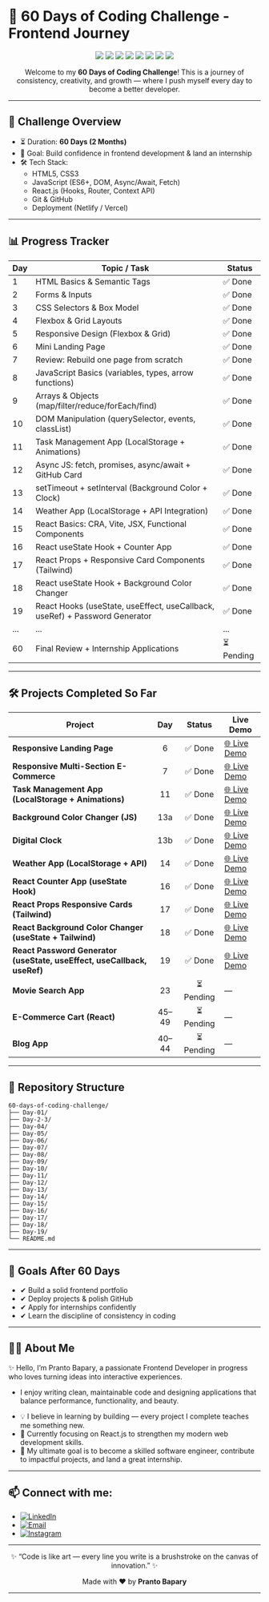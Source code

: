 # 🚀 60 Days of Coding Challenge - Frontend Journey

<p align="center">
  <img src="https://img.shields.io/badge/HTML5-E34F26?style=for-the-badge&logo=html5&logoColor=white" />
  <img src="https://img.shields.io/badge/CSS3-1572B6?style=for-the-badge&logo=css3&logoColor=white" />
  <img src="https://img.shields.io/badge/JavaScript-F7DF1E?style=for-the-badge&logo=javascript&logoColor=black" />
  <img src="https://img.shields.io/badge/React-20232A?style=for-the-badge&logo=react&logoColor=61DAFB" />
  <img src="https://img.shields.io/badge/TailwindCSS-06B6D4?style=for-the-badge&logo=tailwindcss&logoColor=white" />
  <img src="https://img.shields.io/badge/Git-F05032?style=for-the-badge&logo=git&logoColor=white" />
  <img src="https://img.shields.io/badge/GitHub-181717?style=for-the-badge&logo=github&logoColor=white" />
  <img src="https://img.shields.io/badge/Netlify-00C7B7?style=for-the-badge&logo=netlify&logoColor=white" />
</p>

<p align="center">
  Welcome to my <b>60 Days of Coding Challenge</b>!  
  This is a journey of consistency, creativity, and growth — where I push myself every day to become a better developer.  
</p>

---

## 📅 Challenge Overview

- ⏳ Duration: **60 Days (2 Months)**
- 🎯 Goal: Build confidence in frontend development & land an internship
- 🛠️ Tech Stack:
  - HTML5, CSS3
  - JavaScript (ES6+, DOM, Async/Await, Fetch)
  - React.js (Hooks, Router, Context API)
  - Git & GitHub
  - Deployment (Netlify / Vercel)

---

## 📊 Progress Tracker

| Day | Topic / Task                                                                | Status     |
| --- | --------------------------------------------------------------------------- | ---------- |
| 1   | HTML Basics & Semantic Tags                                                 | ✅ Done    |
| 2   | Forms & Inputs                                                              | ✅ Done    |
| 3   | CSS Selectors & Box Model                                                   | ✅ Done    |
| 4   | Flexbox & Grid Layouts                                                      | ✅ Done    |
| 5   | Responsive Design (Flexbox & Grid)                                          | ✅ Done    |
| 6   | Mini Landing Page                                                           | ✅ Done    |
| 7   | Review: Rebuild one page from scratch                                       | ✅ Done    |
| 8   | JavaScript Basics (variables, types, arrow functions)                       | ✅ Done    |
| 9   | Arrays & Objects (map/filter/reduce/forEach/find)                           | ✅ Done    |
| 10  | DOM Manipulation (querySelector, events, classList)                         | ✅ Done    |
| 11  | Task Management App (LocalStorage + Animations)                             | ✅ Done    |
| 12  | Async JS: fetch, promises, async/await + GitHub Card                        | ✅ Done    |
| 13  | setTimeout + setInterval (Background Color + Clock)                         | ✅ Done    |
| 14  | Weather App (LocalStorage + API Integration)                                | ✅ Done    |
| 15  | React Basics: CRA, Vite, JSX, Functional Components                         | ✅ Done    |
| 16  | React useState Hook + Counter App                                           | ✅ Done    |
| 17  | React Props + Responsive Card Components (Tailwind)                         | ✅ Done    |
| 18  | React useState Hook + Background Color Changer                              | ✅ Done    |
| 19  | React Hooks (useState, useEffect, useCallback, useRef) + Password Generator | ✅ Done    |
| ... | ...                                                                         | ...        |
| 60  | Final Review + Internship Applications                                      | ⏳ Pending |

---

## 🛠️ Projects Completed So Far

| Project                                                                 |  Day  |   Status   | Live Demo                                                       |
| ----------------------------------------------------------------------- | :---: | :--------: | --------------------------------------------------------------- |
| **Responsive Landing Page**                                             |   6   |  ✅ Done   | [🌐 Live Demo](https://prantos-landing-page.netlify.app/)       |
| **Responsive Multi-Section E-Commerce**                                 |   7   |  ✅ Done   | [🌐 Live Demo](https://leka-ecommerce.netlify.app/)             |
| **Task Management App (LocalStorage + Animations)**                     |  11   |  ✅ Done   | [🌐 Live Demo](https://prantos-task-manager.netlify.app/)       |
| **Background Color Changer (JS)**                                       |  13a  |  ✅ Done   | [🌐 Live Demo](https://prantos-bg-changer.netlify.app/)         |
| **Digital Clock**                                                       |  13b  |  ✅ Done   | [🌐 Live Demo](https://prantos-digital-clock.netlify.app/)      |
| **Weather App (LocalStorage + API)**                                    |  14   |  ✅ Done   | [🌐 Live Demo](https://prantos-weatherapp.netlify.app/)         |
| **React Counter App (useState Hook)**                                   |  16   |  ✅ Done   | [🌐 Live Demo](https://prantos-counter.netlify.app/)            |
| **React Props Responsive Cards (Tailwind)**                             |  17   |  ✅ Done   | [🌐 Live Demo](https://react-props-card.netlify.app/)           |
| **React Background Color Changer (useState + Tailwind)**                |  18   |  ✅ Done   | [🌐 Live Demo](https://my-react-bgchanger.netlify.app/)         |
| **React Password Generator (useState, useEffect, useCallback, useRef)** |  19   |  ✅ Done   | [🌐 Live Demo](https://prantos-password-generator.netlify.app/) |
| **Movie Search App**                                                    |  23   | ⏳ Pending | —                                                               |
| **E-Commerce Cart (React)**                                             | 45–49 | ⏳ Pending | —                                                               |
| **Blog App**                                                            | 40–44 | ⏳ Pending | —                                                               |

---

## 📂 Repository Structure

```plaintext
60-days-of-coding-challenge/
├── Day-01/
├── Day-2-3/
├── Day-04/
├── Day-05/
├── Day-06/
├── Day-07/
├── Day-08/
├── Day-09/
├── Day-10/
├── Day-11/
├── Day-12/
├── Day-13/
├── Day-14/
├── Day-15/
├── Day-16/
├── Day-17/
├── Day-18/
├── Day-19/
└── README.md
```

---

## 🌟 Goals After 60 Days

- ✔ Build a solid frontend portfolio
- ✔ Deploy projects & polish GitHub
- ✔ Apply for internships confidently
- ✔ Learn the discipline of consistency in coding

---

## 👨‍💻 About Me

✨ Hello, I’m Pranto Bapary, a passionate Frontend Developer in progress who loves turning ideas into interactive experiences.

- I enjoy writing clean, maintainable code and designing applications that balance performance, functionality, and beauty.

* 💡 I believe in learning by building — every project I complete teaches me something new.
* 🌱 Currently focusing on React.js to strengthen my modern web development skills.
* 🚀 My ultimate goal is to become a skilled software engineer, contribute to impactful projects, and land a great internship.

---

## 📫 Connect with me:

- [![LinkedIn](https://img.shields.io/badge/LinkedIn-blue?style=for-the-badge&logo=linkedin&logoColor=white)](https://www.linkedin.com/in/pranto-bapary)
- [![Email](https://img.shields.io/badge/Email-red?style=for-the-badge&logo=gmail&logoColor=white)](mailto:pranto.bapary01@gmail.com)
- [![Instagram](https://img.shields.io/badge/Instagram-purple?style=for-the-badge&logo=instagram&logoColor=white)](https://www.instagram.com/ashfe.pranto)

---

<p align="center"> ✨ “Code is like art — every line you write is a brushstroke on the canvas of innovation.”  ✨ </p> 
<p align="center"> Made with ❤️ by <b>Pranto Bapary</b> </p>

---
